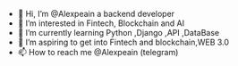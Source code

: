 - 👋 Hi, I’m @Alexpeain a backend developer 
- 👀 I’m interested in Fintech, Blockchain and AI
- 🌱 I’m currently learning Python ,Django ,API ,DataBase
- 💞️ I’m aspiring to get into Fintech and blockchain,WEB 3.0
- 📫 How to reach me @Alexpeain (telegram)

<!---
Alexpeain/Alexpeain is a ✨ special ✨ repository because its `README.md` (this file) appears on your GitHub profile.
You can click the Preview link to take a look at your changes.
--->
